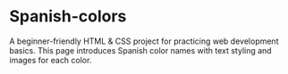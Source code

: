 # Spanish-colors
A beginner-friendly HTML &amp; CSS project for practicing web development basics. This page introduces Spanish color names with text styling and images for each color.
